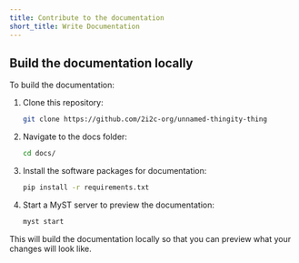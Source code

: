 ```yaml
---
title: Contribute to the documentation
short_title: Write Documentation
---
```


## Build the documentation locally

To build the documentation:

1. Clone this repository:

   ```bash
   git clone https://github.com/2i2c-org/unnamed-thingity-thing
   ```

1. Navigate to the docs folder:

   ```bash
   cd docs/
   ```

1. Install the software packages for documentation:

   ```bash
   pip install -r requirements.txt
   ```

1. Start a MyST server to preview the documentation:

   ```bash
   myst start
   ```

This will build the documentation locally so that you can preview what your changes will look like.
